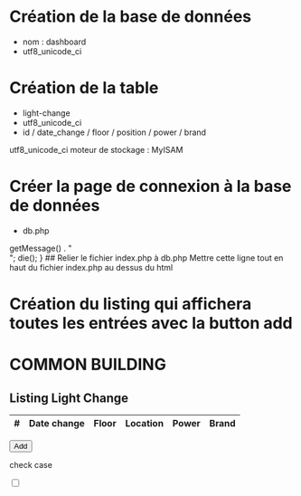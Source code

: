# Création de la base de données
- nom : dashboard
- utf8_unicode_ci

# Création de la table
- light-change
- utf8_unicode_ci
- id / date_change / floor / position / power / brand

utf8_unicode_ci
moteur de stockage : MyISAM

# Créer la page de connexion à la base de données
- db.php

<?php
define('DATABASE', 'dashboard');
define('USER', 'root');
define('PWD', '');
define('HOST', 'localhost');
try {
    $dbh = new PDO('mysql:host='.HOST.';dbname='.DATABASE, USER, PWD);
} 
catch (PDOException $e) {
    print "Erreur !: " . $e->getMessage() . "<br/>";
    die();
}

## Relier le fichier index.php à db.php
Mettre cette ligne tout en haut du fichier index.php au dessus du html
<?PHP 
    require_once('db.php');
?>

# Création du listing <html> qui affichera toutes les entrées avec la button add
<div class="container">
    <!-- Titles of the dashboard -->
    <h1>COMMON BUILDING</h1>
        <h2>Listing Light Change</h2>
            <!-- Listing of the dashboard -->
            <table class="table">
            <thead class="thead-dark">
                <tr>
                <th scope="col">#</th>
                <th scope="col">Date change</th>
                <th scope="col">Floor</th>
                <th scope="col">Location</th>
                <th scope="col">Power</th>
                <th scope="col">Brand</th>
                </tr>
            </thead>
            </table>
            <a href="add.php"><button type="submit" class="btn btn-primary">Add</button></a>
            
</div>

check case
<td><input type="checkbox" aria-label="Checkbox for following text input"></td>
